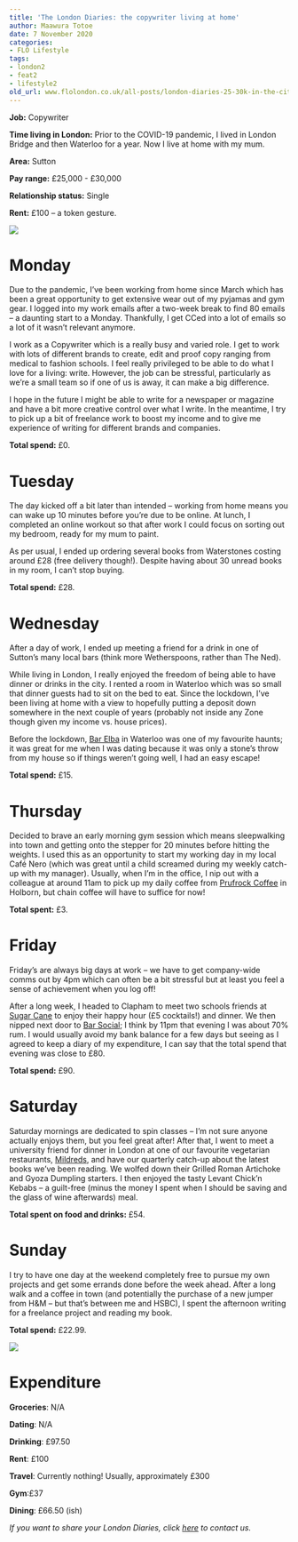 ```yaml
---
title: 'The London Diaries: the copywriter living at home'
author: Maawura Totoe
date: 7 November 2020
categories:
- FLO Lifestyle
tags:
- london2
- feat2
- lifestyle2
old_url: www.flolondon.co.uk/all-posts/london-diaries-25-30k-in-the-city.html
---
```


**Job:** Copywriter

**Time living in London:** Prior to the COVID-19 pandemic, I lived in London Bridge and then Waterloo for a year. Now I live at home with my mum.

**Area:** Sutton

**Pay range:** £25,000 - £30,000

**Relationship status:** Single

**Rent:** £100 – a token gesture.

![](https://images.squarespace-cdn.com/content/v1/5c9534c4af4683461d462c6b/1602183852538-MN2BQ04BNEXNV67PUZG9/IMG_7978.JPG)

# **Monday**

Due to the pandemic, I’ve been working from home since March which has been a great opportunity to get extensive wear out of my pyjamas and gym gear. I logged into my work emails after a two-week break to find 80 emails – a daunting start to a Monday. Thankfully, I get CCed into a lot of emails so a lot of it wasn’t relevant anymore.

I work as a Copywriter which is a really busy and varied role. I get to work with lots of different brands to create, edit and proof copy ranging from medical to fashion schools. I feel really privileged to be able to do what I love for a living: write. However, the job can be stressful, particularly as we’re a small team so if one of us is away, it can make a big difference.

I hope in the future I might be able to write for a newspaper or magazine and have a bit more creative control over what I write. In the meantime, I try to pick up a bit of freelance work to boost my income and to give me experience of writing for different brands and companies.

**Total spend:** £0.

# **Tuesday**

The day kicked off a bit later than intended – working from home means you can wake up 10 minutes before you’re due to be online. At lunch, I completed an online workout so that after work I could focus on sorting out my bedroom, ready for my mum to paint.

As per usual, I ended up ordering several books from Waterstones costing around £28 (free delivery though!). Despite having about 30 unread books in my room, I can’t stop buying.

**Total spend:** £28.

# **Wednesday**

After a day of work, I ended up meeting a friend for a drink in one of Sutton’s many local bars (think more Wetherspoons, rather than The Ned).

While living in London, I really enjoyed the freedom of being able to have dinner or drinks in the city. I rented a room in Waterloo which was so small that dinner guests had to sit on the bed to eat. Since the lockdown, I’ve been living at home with a view to hopefully putting a deposit down somewhere in the next couple of years (probably not inside any Zone though given my income vs. house prices).

Before the lockdown, [Bar Elba](https://www.bar-elba.co.uk/) in Waterloo was one of my favourite haunts; it was great for me when I was dating because it was only a stone’s throw from my house so if things weren’t going well, I had an easy escape!

**Total spend:** £15.

# **Thursday**

Decided to brave an early morning gym session which means sleepwalking into town and getting onto the stepper for 20 minutes before hitting the weights. I used this as an opportunity to start my working day in my local Café Nero (which was great until a child screamed during my weekly catch-up with my manager). Usually, when I’m in the office, I nip out with a colleague at around 11am to pick up my daily coffee from [Prufrock Coffee](https://prufrockcoffee.com/) in Holborn, but chain coffee will have to suffice for now!

**Total spent:** £3.

# **Friday**

Friday’s are always big days at work – we have to get company-wide comms out by 4pm which can often be a bit stressful but at least you feel a sense of achievement when you log off!

After a long week, I headed to Clapham to meet two schools friends at [Sugar Cane](https://www.thesugarcane.co.uk/) to enjoy their happy hour (£5 cocktails!) and dinner. We then nipped next door to [Bar Social](https://www.barsocial.co.uk/); I think by 11pm that evening I was about 70% rum. I would usually avoid my bank balance for a few days but seeing as I agreed to keep a diary of my expenditure, I can say that the total spend that evening was close to £80.

**Total spend:** £90.

# **Saturday**

Saturday mornings are dedicated to spin classes – I’m not sure anyone actually enjoys them, but you feel great after! After that, I went to meet a university friend for dinner in London at one of our favourite vegetarian restaurants, [Mildreds](https://www.mildreds.co.uk/soho/), and have our quarterly catch-up about the latest books we’ve been reading. We wolfed down their Grilled Roman Artichoke and Gyoza Dumpling starters. I then enjoyed the tasty Levant Chick’n Kebabs – a guilt-free (minus the money I spent when I should be saving and the glass of wine afterwards) meal.

**Total spent on food and drinks:** £54.

# **Sunday**

I try to have one day at the weekend completely free to pursue my own projects and get some errands done before the week ahead. After a long walk and a coffee in town (and potentially the purchase of a new jumper from H&M – but that’s between me and HSBC), I spent the afternoon writing for a freelance project and reading my book.

**Total spend:** £22.99.

[![](https://images.squarespace-cdn.com/content/v1/5c9534c4af4683461d462c6b/1604974757007-T4WVA3RIRC48LZ5XV3XQ/3.png)](https://www.instagram.com/flolondontheshop/)

# **Expenditure**

**Groceries**: N/A

**Dating**: N/A

**Drinking**: £97.50

**Rent**: £100

**Travel**: Currently nothing! Usually, approximately £300

**Gym**:£37

**Dining**: £66.50 (ish)

*If you want to share your London Diaries, click* [*here*](mailto:features@flolondon.co.uk) *to contact us.*